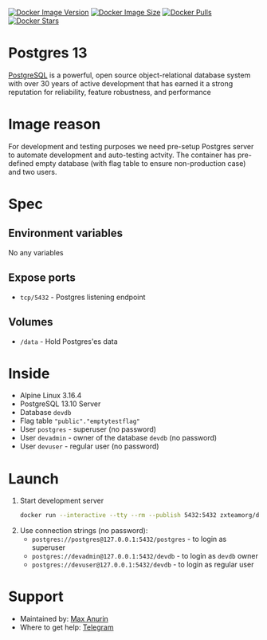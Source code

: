 [![Docker Image Version](https://img.shields.io/docker/v/theanurin/devel.postgres-13?sort=date&label=Version)](https://hub.docker.com/r/theanurin/devel.postgres-13/tags)
[![Docker Image Size](https://img.shields.io/docker/image-size/theanurin/devel.postgres-13?label=Image%20Size)](https://hub.docker.com/r/theanurin/devel.postgres-13/tags)
[![Docker Pulls](https://img.shields.io/docker/pulls/theanurin/devel.postgres-13?label=Pulls)](https://hub.docker.com/r/theanurin/devel.postgres-13)
[![Docker Stars](https://img.shields.io/docker/stars/theanurin/devel.postgres-13?label=Docker%20Stars)](https://hub.docker.com/r/theanurin/devel.postgres-13)

# Postgres 13

[PostgreSQL](https://www.postgresql.org/) is a powerful, open source object-relational database system with over 30 years of active development that has earned it a strong reputation for reliability, feature robustness, and performance

# Image reason

For development and testing purposes we need pre-setup Postgres server to automate development and auto-testing actvity. The container has pre-defined empty database (with flag table to ensure non-production case) and two users.

# Spec

## Environment variables

No any variables

## Expose ports

* `tcp/5432` - Postgres listening endpoint

## Volumes

* `/data` - Hold Postgres'es data

# Inside

* Alpine Linux 3.16.4
* PostgreSQL 13.10 Server
* Database `devdb`
* Flag table `"public"."emptytestflag"`
* User `postgres` - superuser (no password)
* User `devadmin` - owner of the database `devdb` (no password)
* User `devuser` - regular user (no password)

# Launch
1. Start development server
	```bash
	docker run --interactive --tty --rm --publish 5432:5432 zxteamorg/devel.postgres-13
	```
1. Use connection strings (no password):
	* `postgres://postgres@127.0.0.1:5432/postgres` - to login as superuser
	* `postgres://devadmin@127.0.0.1:5432/devdb` - to login as `devdb` owner
	* `postgres://devuser@127.0.0.1:5432/devdb` - to login as regular user

# Support

* Maintained by: [Max Anurin](https://anurin.name/)
* Where to get help: [Telegram](https://t.me/theanurin)
